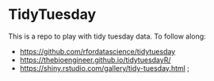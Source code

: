 # TidyTuesday

This is a repo to play with tidy tuesday data. To follow along:

- https://github.com/rfordatascience/tidytuesday 
- https://thebioengineer.github.io/tidytuesdayR/ 
- https://shiny.rstudio.com/gallery/tidy-tuesday.html ; 
